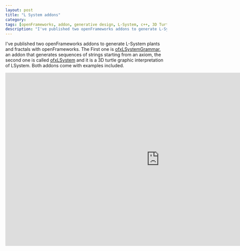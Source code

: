 ```yaml
---
layout: post
title: "L System addons"
category:
tags: [openFrameworks, addon, generative design, L-System, c++, 3D Turtle]
description: "I've published two openFrameworks addons to generate L-System plants and fractals with openFrameworks."
---
```


I've published two openFrameworks addons to generate L-System plants and fractals with openFrameworks. The First one is [ofxLSystemGrammar](https://github.com/edap/ofxLSystemGrammar), an addon that generates sequences of strings starting from an axiom, the second one is called [ofxLSystem](https://github.com/edap/ofxLSystem) and it is a 3D turtle graphic interpretation of LSystem. Both addons come with examples included.
<div class="sixteen-nine">
<iframe src="https://player.vimeo.com/video/161169445" width="960" height="540" frameborder="0" webkitallowfullscreen mozallowfullscreen allowfullscreen></iframe>
</div>
